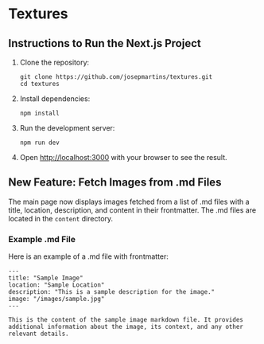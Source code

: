 # Textures

## Instructions to Run the Next.js Project

1. Clone the repository:
   ```
   git clone https://github.com/josepmartins/textures.git
   cd textures
   ```

2. Install dependencies:
   ```
   npm install
   ```

3. Run the development server:
   ```
   npm run dev
   ```

4. Open [http://localhost:3000](http://localhost:3000) with your browser to see the result.

## New Feature: Fetch Images from .md Files

The main page now displays images fetched from a list of .md files with a title, location, description, and content in their frontmatter. The .md files are located in the `content` directory.

### Example .md File

Here is an example of a .md file with frontmatter:

```
---
title: "Sample Image"
location: "Sample Location"
description: "This is a sample description for the image."
image: "/images/sample.jpg"
---

This is the content of the sample image markdown file. It provides additional information about the image, its context, and any other relevant details.
```
